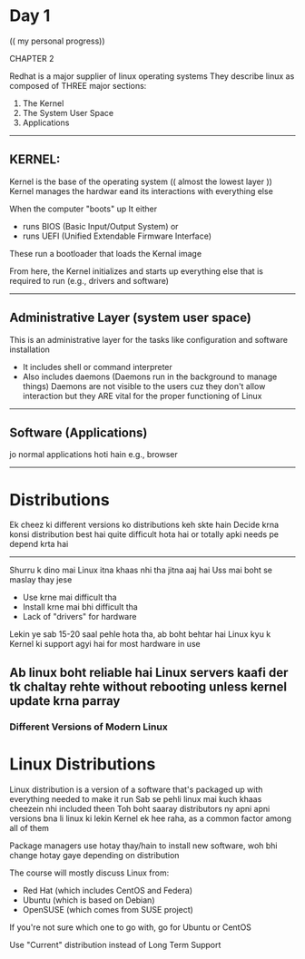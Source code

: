 # Day 1

(( my personal progress))

CHAPTER 2

Redhat is a major supplier of linux operating systems
They describe linux as composed of THREE major sections:
1. The Kernel
2. The System User Space
3. Applications

---

## KERNEL:
Kernel is the base of the operating system (( almost the lowest layer ))
Kernel manages the hardwar eand its interactions with everything else

When the computer "boots" up 
It either
- runs BIOS (Basic Input/Output System) or
- runs UEFI (Unified Extendable Firmware Interface)

These run a bootloader that loads the Kernal image

From here, the Kernel initializes and starts up everything else that is required to run (e.g., drivers and software)

---

## Administrative Layer (system user space)
This is an administrative layer for the tasks like configuration and software installation
- It includes shell or command interpreter
- Also includes daemons (Daemons run in the background to manage things)
  Daemons are not visible to the users cuz they don't allow interaction but they ARE vital for the proper functioning of Linux
---

## Software (Applications)
jo normal applications hoti hain e.g., browser

---

# Distributions 
Ek cheez ki different versions ko distributions keh skte hain
Decide krna konsi distribution best hai quite difficult hota hai or totally apki needs pe depend krta hai

---

Shurru k dino mai Linux itna khaas nhi tha jitna aaj hai
Uss mai boht se maslay thay jese
- Use krne mai difficult tha
- Install krne mai bhi difficult tha
- Lack of "drivers" for hardware

Lekin ye sab 15-20 saal pehle hota tha, ab boht behtar hai Linux kyu k Kernel ki support agyi hai for most hardware in use

Ab linux boht reliable hai
Linux servers kaafi der tk chaltay rehte without rebooting unless kernel update krna parray
---


### Different Versions of Modern Linux

# Linux Distributions


 Linux distribution is a version of a software that's packaged up with everything needed to make it run
 Sab se pehli linux mai kuch khaas cheezein nhi included theen
 Toh boht saaray distributors ny apni apni versions bna li linux ki lekin Kernel ek hee raha, as a common factor    among all of them

 Package managers use hotay thay/hain to install new software, woh bhi change hotay gaye depending on distribution



The course will mostly discuss Linux from:
- Red Hat (which includes CentOS and Federa)
- Ubuntu (which is based on Debian)
- OpenSUSE (which comes from SUSE project)


If you're not sure which one to go with, go for Ubuntu or CentOS

Use "Current" distribution instead of Long Term Support







